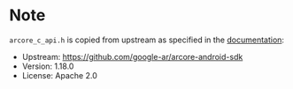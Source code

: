 # Note

`arcore_c_api.h` is copied from upstream as specified in the [documentation](https://developers.google.com/ar/develop/c/enable-arcore#dependencies):
- Upstream: https://github.com/google-ar/arcore-android-sdk
- Version: 1.18.0
- License: Apache 2.0
